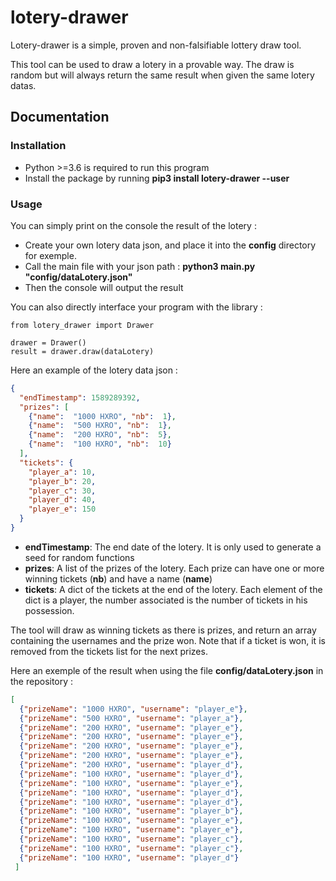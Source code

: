 # lotery-drawer
Lotery-drawer is a simple, proven and non-falsifiable lottery draw tool.

This tool can be used to draw a lotery in a provable way.
The draw is random but will always return the same result when given the same lotery datas.

## Documentation

### Installation

  * Python >=3.6 is required to run this program
  * Install the package by running **pip3 install lotery-drawer --user**

### Usage

You can simply print on the console the result of the lotery :
  * Create your own lotery data json, and place it into the **config** directory for exemple.
  * Call the main file with your json path : **python3 main.py "config/dataLotery.json"**
  * Then the console will output the result


You can also directly interface your program with the library :
```python3
from lotery_drawer import Drawer

drawer = Drawer()
result = drawer.draw(dataLotery)
```

Here an example of the lotery data json :
```json
{
  "endTimestamp": 1589289392,
  "prizes": [
    {"name":  "1000 HXRO", "nb":  1},
    {"name":  "500 HXRO", "nb":  1},
    {"name":  "200 HXRO", "nb":  5},
    {"name":  "100 HXRO", "nb":  10}
  ],
  "tickets": {
    "player_a": 10,
    "player_b": 20,
    "player_c": 30,
    "player_d": 40,
    "player_e": 150
  }
}
```
  * **endTimestamp**: The end date of the lotery. It is only used to generate a seed for random functions
  * **prizes**: A list of the prizes of the lotery. Each prize can have one or more winning tickets (**nb**) and have a name (**name**)
  * **tickets**: A dict of the tickets at the end of the lotery. Each element of the dict is a player, the number associated is the number of tickets in his possession.

The tool will draw as winning tickets as there is prizes, and return an array containing the usernames and the prize won.
Note that if a ticket is won, it is removed from the tickets list for the next prizes.

Here an exemple of the result when using the file **config/dataLotery.json** in the repository :
```json
[
  {"prizeName": "1000 HXRO", "username": "player_e"}, 
  {"prizeName": "500 HXRO", "username": "player_a"}, 
  {"prizeName": "200 HXRO", "username": "player_e"}, 
  {"prizeName": "200 HXRO", "username": "player_e"}, 
  {"prizeName": "200 HXRO", "username": "player_e"}, 
  {"prizeName": "200 HXRO", "username": "player_e"}, 
  {"prizeName": "200 HXRO", "username": "player_d"}, 
  {"prizeName": "100 HXRO", "username": "player_d"}, 
  {"prizeName": "100 HXRO", "username": "player_e"}, 
  {"prizeName": "100 HXRO", "username": "player_d"}, 
  {"prizeName": "100 HXRO", "username": "player_d"}, 
  {"prizeName": "100 HXRO", "username": "player_b"}, 
  {"prizeName": "100 HXRO", "username": "player_e"}, 
  {"prizeName": "100 HXRO", "username": "player_e"}, 
  {"prizeName": "100 HXRO", "username": "player_c"}, 
  {"prizeName": "100 HXRO", "username": "player_c"}, 
  {"prizeName": "100 HXRO", "username": "player_d"}
 ]
```

